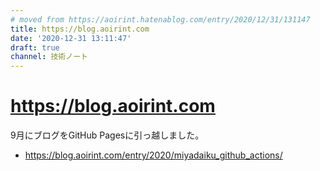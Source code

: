 ```yaml
---
# moved from https://aoirint.hatenablog.com/entry/2020/12/31/131147
title: https://blog.aoirint.com
date: '2020-12-31 13:11:47'
draft: true
channel: 技術ノート
---
```

# https://blog.aoirint.com

9月にブログをGitHub Pagesに引っ越しました。

- <https://blog.aoirint.com/entry/2020/miyadaiku_github_actions/>
